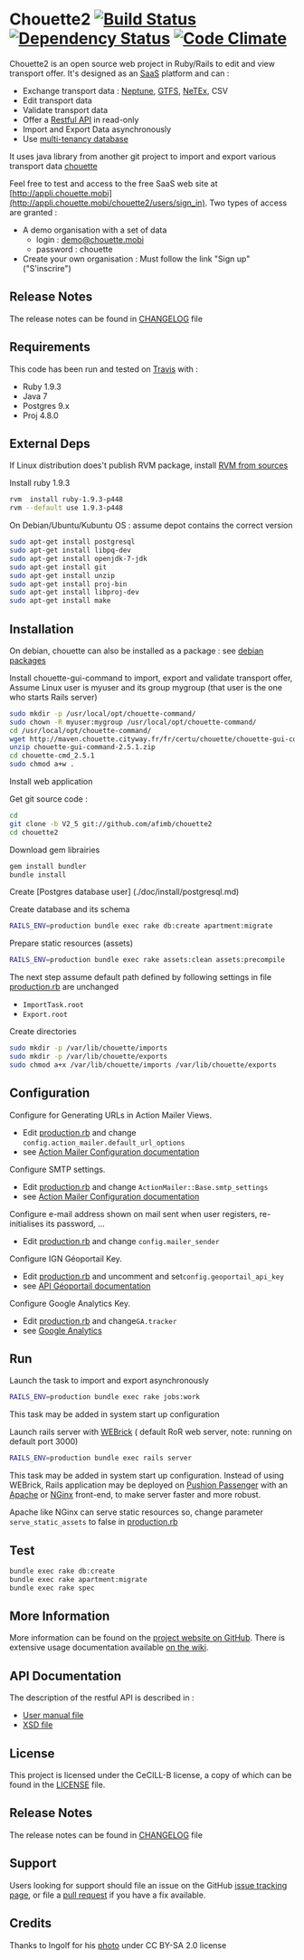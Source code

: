 # Chouette2 [![Build Status](https://travis-ci.org/afimb/chouette2.png)](http://travis-ci.org/afimb/chouette2?branch=master) [![Dependency Status](https://gemnasium.com/afimb/chouette2.png)](https://gemnasium.com/afimb/chouette2) [![Code Climate](https://codeclimate.com/github/afimb/chouette2.png)](https://codeclimate.com/github/afimb/chouette2)

Chouette2 is an open source web project in Ruby/Rails to edit and view transport offer. It's designed as an [SaaS](http://en.wikipedia.org/wiki/Software_as_a_service) platform and can :
* Exchange transport data : [Neptune](http://www.chouette.mobi/spip.php?rubrique61), [GTFS](https://developers.google.com/transit/gtfs/reference?hl=fr), [NeTEx](http://www.kizoom.com/standards/netex/), CSV
* Edit transport data
* Validate transport data
* Offer a [Restful API](https://en.wikipedia.org/wiki/Representational_state_transfer) in read-only
* Import and Export Data asynchronously
* Use [multi-tenancy database](http://en.wikipedia.org/wiki/Multitenancy)

It uses java library from another git project to import and export various transport data [chouette](http://github.com/afimb/chouette)

Feel free to test and access to the free SaaS web site at [http://appli.chouette.mobi](http://appli.chouette.mobi/chouette2/users/sign_in). Two types of access are granted :
* A demo organisation with a set of data
  * login : demo@chouette.mobi
  * password : chouette
* Create your own organisation : Must follow the link "Sign up" ("S'inscrire")

Release Notes
-------------

The release notes can be found in [CHANGELOG](./CHANGELOG.md) file

Requirements
------------

This code has been run and tested on [Travis](http://travis-ci.org/afimb/chouette2?branch=master) with :
* Ruby 1.9.3
* Java 7
* Postgres 9.x
* Proj 4.8.0

External Deps
-------------

If Linux distribution does't publish RVM package,
install [RVM from sources](./doc/install/rvm.md)

Install ruby 1.9.3
```sh
rvm  install ruby-1.9.3-p448
rvm --default use 1.9.3-p448
```

On Debian/Ubuntu/Kubuntu OS : assume depot contains the correct version
```sh
sudo apt-get install postgresql
sudo apt-get install libpq-dev
sudo apt-get install openjdk-7-jdk
sudo apt-get install git
sudo apt-get install unzip
sudo apt-get install proj-bin
sudo apt-get install libproj-dev
sudo apt-get install make
```

Installation
------------

On debian, chouette can also be installed as a package : see [debian packages](http://packages.chouette.cityway.fr/debian/chouette)

Install chouette-gui-command to import, export and validate transport offer,
Assume Linux user is myuser and its group mygroup (that user is the one who starts Rails server)
```sh
sudo mkdir -p /usr/local/opt/chouette-command/
sudo chown -R myuser:mygroup /usr/local/opt/chouette-command/
cd /usr/local/opt/chouette-command/
wget http://maven.chouette.cityway.fr/fr/certu/chouette/chouette-gui-command/2.5.1/chouette-gui-command-2.5.1.zip
unzip chouette-gui-command-2.5.1.zip
cd chouette-cmd_2.5.1
sudo chmod a+w .
```

Install web application

Get git source code :
```sh
cd
git clone -b V2_5 git://github.com/afimb/chouette2
cd chouette2
```
Download gem librairies
```sh
gem install bundler
bundle install
```
Create [Postgres database user] (./doc/install/postgresql.md)

Create database and its schema
```sh
RAILS_ENV=production bundle exec rake db:create apartment:migrate
```

Prepare static resources (assets)
```sh
RAILS_ENV=production bundle exec rake assets:clean assets:precompile
```

The next step assume default path defined by following settings in file [production.rb](./config/environments/production.rb) are unchanged
* ```ImportTask.root```
* ```Export.root```

Create directories
```sh
sudo mkdir -p /var/lib/chouette/imports
sudo mkdir -p /var/lib/chouette/exports
sudo chmod a+x /var/lib/chouette/imports /var/lib/chouette/exports
```

Configuration
-------------

Configure for Generating URLs in Action Mailer Views.
* Edit [production.rb](./config/environments/production.rb) and change ```config.action_mailer.default_url_options```
* see [Action Mailer Configuration documentation](http://guides.rubyonrails.org/action_mailer_basics.html)

Configure SMTP settings.
* Edit [production.rb](./config/environments/production.rb) and change ```ActionMailer::Base.smtp_settings```
* see [Action Mailer Configuration documentation](http://guides.rubyonrails.org/action_mailer_basics.html)

Configure e-mail address shown on mail sent when user registers, re-initialises its password, ...
* Edit [production.rb](./config/environments/production.rb) and change ```config.mailer_sender```

Configure IGN Géoportail Key.
* Edit [production.rb](./config/environments/production.rb) and uncomment and set```config.geoportail_api_key```
* see [API Géoportail documentation](http://api.ign.fr/accueil)

Configure Google Analytics Key.
* Edit [production.rb](./config/environments/production.rb) and change```GA.tracker```
* see [Google Analytics](https://www.google.fr/intl/fr/analytics/)


Run
---

Launch the task to import and export asynchronously
```sh
RAILS_ENV=production bundle exec rake jobs:work
```
This task may be added in system start up configuration

Launch rails server with [WEBrick](http://guides.rubyonrails.org/command_line.html#server-with-different-backends) ( default RoR web server, note: running on default port 3000)
```sh
RAILS_ENV=production bundle exec rails server
```

This task may be added in system start up configuration.
Instead of using WEBrick, Rails application may be deployed on [Pushion Passenger](https://www.phusionpassenger.com/) with an [Apache](http://httpd.apache.org/) or [NGinx](http://nginx.com/) front-end, to make server faster and more robust.

Apache like NGinx can serve static resources
so, change parameter ```serve_static_assets``` to false in [production.rb](./config/environments/production.rb)

Test
----

```sh
bundle exec rake db:create
bundle exec rake apartment:migrate
bundle exec rake spec
```

More Information
----------------

More information can be found on the [project website on GitHub](.).
There is extensive usage documentation available [on the wiki](../../wiki).

API Documentation
-----------------

The description of the restful API is described in :
* [User manual file](./doc/interfaces/Chouette_API_REST_v1.2.pdf)
* [XSD file](./doc/interfaces/api_rest_v1.xsd)


License
-------

This project is licensed under the CeCILL-B license, a copy of which can be found in the [LICENSE](./LICENSE.md) file.

Release Notes
-------------

The release notes can be found in [CHANGELOG](./CHANGELOG.md) file

Support
-------

Users looking for support should file an issue on the GitHub [issue tracking page](../../issues), or file a [pull request](../../pulls) if you have a fix available.

Credits
-------

Thanks to Ingolf for his [photo](https://www.flickr.com/photos/ingolfbln/7663851694) under CC BY-SA 2.0 license
